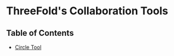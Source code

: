 <h1> ThreeFold's Collaboration Tools </h1>

<h2>Table of Contents</h2>

- [Circle Tool](./circle_tool.md)